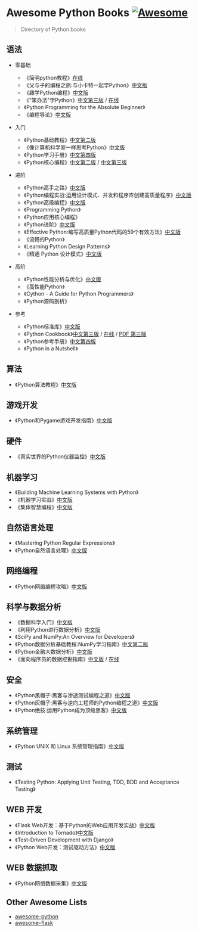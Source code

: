 # Awesome Python Books [![Awesome](https://cdn.rawgit.com/sindresorhus/awesome/d7305f38d29fed78fa85652e3a63e154dd8e8829/media/badge.svg)](https://github.com/sindresorhus/awesome)

> Directory of Python books

## 语法
- 零基础
    - 《简明python教程》[在线](http://wiki.jikexueyuan.com/project/simple-python-course/)
    - 《父与子的编程之旅:与小卡特一起学Python》[中文版](https://www.amazon.cn/%E5%9B%BE%E7%81%B5%E7%A8%8B%E5%BA%8F%E8%AE%BE%E8%AE%A1%E4%B8%9B%E4%B9%A6%C2%B7%E7%88%B6%E4%B8%8E%E5%AD%90%E7%9A%84%E7%BC%96%E7%A8%8B%E4%B9%8B%E6%97%85-%E4%B8%8E%E5%B0%8F%E5%8D%A1%E7%89%B9%E4%B8%80%E8%B5%B7%E5%AD%A6Python-%E6%A1%91%E5%BE%B7/dp/B00PG0MMLO)
    - 《趣学Python编程》[中文版](https://www.amazon.cn/%E8%B6%A3%E5%AD%A6Python%E7%BC%96%E7%A8%8B-%E5%B8%83%E9%87%8C%E6%A0%BC%E6%96%AF/dp/B00IM56I5Q)
    - 《"笨办法"学Python》[中文第三版](https://www.amazon.cn/%E5%AD%A6Python-%E8%82%96/dp/B00P6OJ0TC) / [在线](https://flyouting.gitbooks.io/learn-python-the-hard-way-cn/content/)
    - 《Python Programming for the Absolute Beginner》
    - 《编程导论》[中文版](https://www.amazon.cn/%E7%BC%96%E7%A8%8B%E5%AF%BC%E8%AE%BA-%E7%BE%8E-%E8%B0%B7%E6%B3%B0%E6%A0%BC/dp/B00W34DZ1M)

- 入门
    - 《Python基础教程》[中文第二版](https://www.amazon.cn/%E5%9B%BE%E7%81%B5%E7%A8%8B%E5%BA%8F%E8%AE%BE%E8%AE%A1%E4%B8%9B%E4%B9%A6-Python%E5%9F%BA%E7%A1%80%E6%95%99%E7%A8%8B-%E8%B5%AB%E7%89%B9%E5%85%B0/dp/B00KAFX65Q)
    - 《像计算机科学家一样思考Python》[中文版](https://www.amazon.cn/%E5%83%8F%E8%AE%A1%E7%AE%97%E6%9C%BA%E7%A7%91%E5%AD%A6%E5%AE%B6%E4%B8%80%E6%A0%B7%E6%80%9D%E8%80%83Python-%E5%94%90%E5%B0%BC/dp/B00EEDI2X6)
    - 《Python学习手册》[中文第四版](https://www.amazon.cn/Python%E5%AD%A6%E4%B9%A0%E6%89%8B%E5%86%8C-%E9%B2%81%E7%89%B9%E5%85%B9/dp/B004TUJ7A6)
    - 《Python核心编程》[中文第二版](https://www.amazon.cn/Python%E6%A0%B8%E5%BF%83%E7%BC%96%E7%A8%8B-%E4%B8%98%E6%81%A9/dp/B001BKVXOA) / [中文第三版](https://www.amazon.cn/Python/dp/B01FQAS0KK)

- 进阶
    - 《Python高手之路》[中文版](https://www.amazon.cn/Python%E9%AB%98%E6%89%8B%E4%B9%8B%E8%B7%AF-%E6%B3%95-%E6%9C%B1%E5%88%A9%E5%AE%89-%E4%B8%B9%E4%B9%94/dp/B00X65PEFC)
    - 《Python编程实战:运用设计模式、并发和程序库创建高质量程序》[中文版](https://www.amazon.cn/dp/B00MHDPIJ6)
    - 《Python高级编程》[中文版](https://book.douban.com/subject/4212921/)
    - 《Programming Python》
    - 《Python应用核心编程》
    - 《Python进阶》[中文版](https://eastlakeside.gitbooks.io/interpy-zh/content/)
    - 《Effective Python:编写高质量Python代码的59个有效方法》[中文版](https://www.amazon.cn/Effective-Python-%E7%BC%96%E5%86%99%E9%AB%98%E8%B4%A8%E9%87%8FPython%E4%BB%A3%E7%A0%81%E7%9A%8459%E4%B8%AA%E6%9C%89%E6%95%88%E6%96%B9%E6%B3%95-%E5%B8%83%E9%9B%B7%E7%89%B9%C2%B7%E6%96%AF%E6%8B%89%E7%89%B9%E9%87%91/dp/B01ASI36QS)
    - 《流畅的Python》
    - 《Learning Python Design Patterns》
    - 《精通 Python 设计模式》[中文版](https://www.amazon.cn/%E7%B2%BE%E9%80%9APython%E8%AE%BE%E8%AE%A1%E6%A8%A1%E5%BC%8F-%E8%8D%B7-%E8%90%A8%E5%9F%BA%E6%96%AF%C2%B7%E5%8D%A1%E8%90%A8%E5%A7%86%E5%B8%95%E9%87%8C%E6%96%AF/dp/B01ION3VW8)

- 高阶
    - 《Python性能分析与优化》[中文版](https://www.amazon.cn/Python%E6%80%A7%E8%83%BD%E5%88%86%E6%9E%90%E4%B8%8E%E4%BC%98%E5%8C%96-%E8%B4%B9%E5%B0%94%E5%8D%97%E5%A4%9A%C2%B7%E5%A4%9A%E6%A0%BC%E9%87%8C%E5%A5%A5/dp/B01HB0KNCG)
    - 《高性能Python》
    - 《Cython - A Guide for Python Programmers》
    - 《Python源码剖析》

- 参考
    - 《Python标准库》[中文版](https://book.douban.com/subject/10773324/)
    - 《Python Cookbook》[中文第三版](https://www.amazon.cn/Python-Cookbook/dp/B003LPO4KS) / [在线](http://python3-cookbook.readthedocs.org/zh_CN/latest/) / [PDF 第三版](https://github.com/Junnplus/awesome-python-books/blob/master/PDF/python-cookbook-3rd-zh_cn.pdf)
    - 《Python参考手册》[中文第四版](https://book.douban.com/subject/5401851/)
    - 《Python in a Nutshell》

## 算法
- 《Python算法教程》[中文版](https://www.amazon.cn/Python%E7%AE%97%E6%B3%95%E6%95%99%E7%A8%8B-%E6%8C%AA%E5%A8%81-%E8%B5%AB%E7%89%B9%E5%85%B0/dp/B019NB0VCI)

## 游戏开发
- 《Python和Pygame游戏开发指南》[中文版](https://www.amazon.cn/Python%E5%92%8CPygame%E6%B8%B8%E6%88%8F%E5%BC%80%E5%8F%91%E6%8C%87%E5%8D%97-%E6%96%AF%E7%BB%B4%E5%8A%A0%E7%89%B9/dp/B019IZ6ZWO)

## 硬件
- 《真实世界的Python仪器监控》[中文版](https://book.douban.com/subject/20773481/)

## 机器学习
- 《Building Machine Learning Systems with Python》
- 《机器学习实战》[中文版](https://www.amazon.cn/%E6%9C%BA%E5%99%A8%E5%AD%A6%E4%B9%A0%E5%AE%9E%E6%88%98-%E5%93%88%E6%9E%97%E9%A1%BF/dp/B00D747PTK)
- 《集体智慧编程》[中文版](https://www.amazon.cn/%E9%9B%86%E4%BD%93%E6%99%BA%E6%85%A7%E7%BC%96%E7%A8%8B-%E6%89%98%E6%AF%94%C2%B7%E8%A5%BF%E6%A0%BC%E5%85%B0/dp/B00UI93JD8)

## 自然语言处理
- 《Mastering Python Regular Expressions》
- 《Python自然语言处理》[中文版](https://www.amazon.cn/Python%E8%87%AA%E7%84%B6%E8%AF%AD%E8%A8%80%E5%A4%84%E7%90%86-%E4%BC%AF%E5%BE%B7/dp/B00L7IV7C4)

## 网络编程
- 《Python网络编程攻略》[中文版](https://www.amazon.cn/%E5%9B%BE%E7%81%B5%E7%A8%8B%E5%BA%8F%E8%AE%BE%E8%AE%A1%E4%B8%9B%E4%B9%A6-Python%E7%BD%91%E7%BB%9C%E7%BC%96%E7%A8%8B%E6%94%BB%E7%95%A5-%E8%90%A8%E5%8D%A1%E5%B0%94/dp/B00PUP2IWS)

## 科学与数据分析
- 《数据科学入门》[中文版](https://www.amazon.cn/%E5%9B%BE%E4%B9%A6/dp/B01DLBQPQC)
- 《利用Python进行数据分析》[中文版](https://www.amazon.cn/%E5%88%A9%E7%94%A8Python%E8%BF%9B%E8%A1%8C%E6%95%B0%E6%8D%AE%E5%88%86%E6%9E%90-%E9%BA%A6%E9%87%91%E5%B0%BC/dp/B00GHGZLWS)
- 《SciPy and NumPy:An Overview for Developers》
- 《Python数据分析基础教程:NumPy学习指南》[中文第二版](https://www.amazon.cn/Python数据分析基础教程-NumPy学习指南-伊德里斯/dp/B00HLA8U86)
- 《Python金融大数据分析》[中文版](https://www.amazon.cn/Python%E9%87%91%E8%9E%8D%E5%A4%A7%E6%95%B0%E6%8D%AE%E5%88%86%E6%9E%90-%E5%BE%B7-%E4%BC%8A%E5%A4%AB%C2%B7%E5%B8%8C%E5%B0%94%E7%9A%AE%E6%96%AF%E7%A7%91/dp/B0182K8YMA)
- 《面向程序员的数据挖掘指南》[中文版](https://www.amazon.cn/%E5%86%99%E7%BB%99%E7%A8%8B%E5%BA%8F%E5%91%98%E7%9A%84%E6%95%B0%E6%8D%AE%E6%8C%96%E6%8E%98%E5%AE%9E%E8%B7%B5%E6%8C%87%E5%8D%97-%E7%BE%8E-Ron-Zacharski-%E6%89%8E%E5%93%88%E5%B0%94%E6%96%AF%E5%9F%BA/dp/B017QWR6BU/ref=sr_1_fkmr1_1?ie=UTF8&qid=1473133228&sr=8-1-fkmr1&keywords=%E9%9D%A2%E5%90%91%E7%A8%8B%E5%BA%8F%E5%91%98%E7%9A%84%E6%95%B0%E6%8D%AE%E6%8C%96%E6%8E%98%E6%8C%87%E5%8D%97) / [在线](http://dataminingguide.books.yourtion.com)

## 安全
- 《Python黑帽子:黑客与渗透测试编程之道》[中文版](https://www.amazon.cn/Python%E9%BB%91%E5%B8%BD%E5%AD%90-%E9%BB%91%E5%AE%A2%E4%B8%8E%E6%B8%97%E9%80%8F%E6%B5%8B%E8%AF%95%E7%BC%96%E7%A8%8B%E4%B9%8B%E9%81%93-%E5%A1%9E%E8%8C%A8/dp/B013KKCLE4)
- 《Python灰帽子:黑客与逆向工程师的Python编程之道》[中文版](https://book.douban.com/subject/6025284/)
- 《Python绝技:运用Python成为顶级黑客》[中文版](https://www.amazon.cn/Python%E7%BB%9D%E6%8A%80-%E8%BF%90%E7%94%A8Python%E6%88%90%E4%B8%BA%E9%A1%B6%E7%BA%A7%E9%BB%91%E5%AE%A2-%E5%A5%A5%E7%A7%91%E7%BD%97/dp/B019ZRGBVU)

## 系统管理
- 《Python UNIX 和 Linux 系统管理指南》[中文版](https://book.douban.com/subject/4031965/)

## 测试
- 《Testing Python: Applying Unit Testing, TDD, BDD and Acceptance Testing》

## WEB 开发
- 《Flask Web开发：基于Python的Web应用开发实战》[中文版](https://www.amazon.cn/Flask-Web%E5%BC%80%E5%8F%91-%E5%9F%BA%E4%BA%8EPython%E7%9A%84Web%E5%BA%94%E7%94%A8%E5%BC%80%E5%8F%91%E5%AE%9E%E6%88%98-%E6%A0%BC%E6%9E%97%E5%B8%83%E6%88%88/dp/B00QT2TQCG)
- 《Introduction to Tornado》[中文版](http://wiki.jikexueyuan.com/project/introduction-tornado/)
- 《Test-Driven Development with Django》
- 《Python Web开发：测试驱动方法》[中文版](https://www.amazon.cn/Python-Web%E5%BC%80%E5%8F%91-%E6%B5%8B%E8%AF%95%E9%A9%B1%E5%8A%A8%E6%96%B9%E6%B3%95-%E7%8F%80%E8%A5%BF%E7%93%A6%E5%B0%94/dp/B016I9T8SQ)

## WEB 数据抓取
- 《Python网络数据采集》[中文版](https://www.amazon.cn/Python%E7%BD%91%E7%BB%9C%E6%95%B0%E6%8D%AE%E9%87%87%E9%9B%86-%E7%B1%B3%E5%88%87%E5%B0%94/dp/B01DU8CXJ4)

## Other Awesome Lists
- [awesome-python](https://github.com/vinta/awesome-python)
- [awesome-flask](https://github.com/humiaozuzu/awesome-flask)
